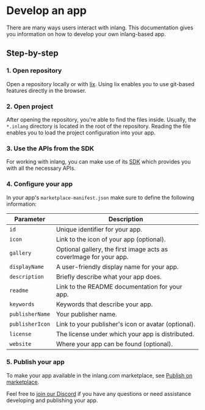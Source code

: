 # Develop an app

There are many ways users interact with inlang. This documentation gives you information on how to develop your own inlang-based app.

## Step-by-step

### 1. Open repository

Open a repository locally or with [lix](https://github.com/opral/monorepo/blob/main/lix/documentation/design-principles.md). Using lix enables you to use git-based features directly in the browser.

### 2. Open project

After opening the repository, you're able to find the files inside. Usually, the `*.inlang` directory is located in the root of the repository. Reading the file enables you to load the project configuration into your app.

### 3. Use the APIs from the SDK

For working with inlang, you can make use of its
[SDK](/documentation) which provides you with all the necessary APIs.

### 4. Configure your app

In your app's `marketplace-manifest.json` make sure to define the following information:

| Parameter       | Description                                                        |
| --------------- | ------------------------------------------------------------------ |
| `id`            | Unique identifier for your app.                                    |
| `icon`          | Link to the icon of your app (optional).                           |
| `gallery`       | Optional gallery, the first image acts as coverImage for your app. |
| `displayName`   | A user-friendly display name for your app.                         |
| `description`   | Briefly describe what your app does.                               |
| `readme`        | Link to the README documentation for your app.                     |
| `keywords`      | Keywords that describe your app.                                   |
| `publisherName` | Your publisher name.                                               |
| `publisherIcon` | Link to your publisher's icon or avatar (optional).                |
| `license`       | The license under which your app is distributed.                   |
| `website`       | Where your app can be found (optional).                            |

### 5. Publish your app

To make your app available in the inlang.com marketplace, see [Publish on marketplace](/documentation/publish-to-marketplace).

Feel free to [join our Discord](https://discord.gg/CNPfhWpcAa) if you have any questions or need assistance developing and publishing your app.
